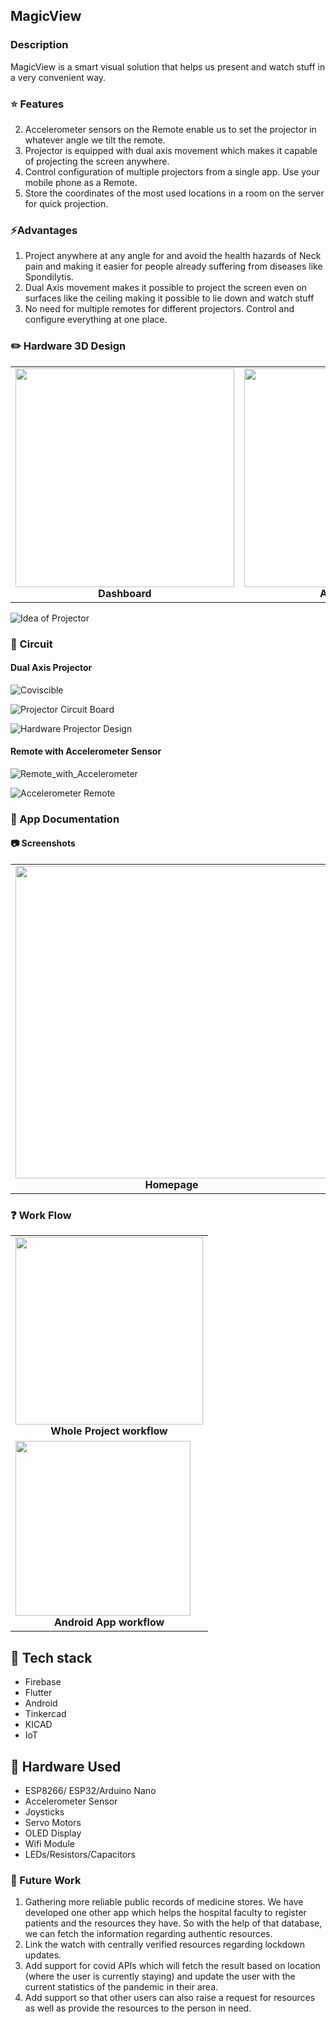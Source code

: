 ## MagicView 

### Description 

MagicView is a smart visual solution that helps us present and watch stuff in a very convenient way. 

### :star: Features 

2. Accelerometer sensors on the Remote enable us to set the projector in whatever angle we tilt the remote. 
3. Projector is equipped with dual axis movement which makes it capable of projecting the screen anywhere.
3. Control configuration of multiple projectors from a single app. Use your mobile phone as a Remote. 
4. Store the coordinates of the most used locations in a room on the server for quick projection. 

### ⚡Advantages

1. Project anywhere at any angle for and avoid the health hazards of Neck pain and making it easier for people already suffering from diseases like Spondilytis. 
2. Dual Axis movement makes it possible to project the screen even on surfaces like the ceiling making it possible to lie down and watch stuff
3. No need for multiple remotes for different projectors. Control and configure everything at one place.

### :pencil2: Hardware 3D Design

<table>
     <tr>
          <td><img height="350" src="https://i.imgur.com/OD9wQQM.jpg" /><br /><center><b>Dashboard</b></center></td>
          <td><img height="350" src="https://i.imgur.com/NbdNYyG.jpg" /><br /><center><b>Add Medicine</b></center></td>
     </tr>
</table>

![Idea of Projector](https://gifs.com/gif/798Gv1)

### :electric_plug: Circuit

#### Dual Axis Projector  

![Coviscible](https://i.imgur.com/BEw65xY.png)

![Projector Circuit Board](https://i.imgur.com/BBs3cBY.jpg)

![Hardware Projector Design](https://i.imgur.com/IW2PdkT.jpg)

#### Remote with Accelerometer Sensor

![Remote_with_Accelerometer](https://i.imgur.com/3UdHUOC.jpeg)

![Accelerometer Remote](https://i.imgur.com/pRv6Ywv.jpg)

### :page_with_curl: App Documentation


#### :camera: Screenshots
<table>
     <tr>
          <td><img height="500" src="https://i.imgur.com/uXBRgiy.jpg" /><br /><center><b>Homepage</b></center></td>
          <td><img height="500" src="https://i.imgur.com/DDZxQbT.png" /><br /><center><b>Add Projectors</b></center></td>
          <td><img height="500" src="https://i.imgur.com/kxLdJkO.png" /><br /><center><b>Configure Projector</b></center></td>
          <td><img height="500" src="https://i.imgur.com/raIRgoK.png" /><br /><center><b>Connect and Disconnect</b></center></td>
     </tr>
</table>


### :question: Work Flow


<table>
     <tr>
          <td><img height="300" src="https://user-images.githubusercontent.com/52847415/115989608-cc113500-a5dc-11eb-9457-585ecc21492d.png" /><br /><center><b>Whole Project workflow</b></center></td>
     </tr>
     <tr>
     <td><img height="280" src="https://i.imgur.com/AWRjLMh.png" /><br /><center><b>Android App workflow</b></center></td>
     </tr>
</table>

## :wrench: Tech stack
* Firebase
* Flutter
* Android 
* Tinkercad
* KICAD
* IoT

## :wrench: Hardware Used

* ESP8266/ ESP32/Arduino Nano
* Accelerometer Sensor
* Joysticks 
* Servo Motors
* OLED Display
* Wifi Module
* LEDs/Resistors/Capacitors

### :satellite: Future Work

1. Gathering more reliable public records of medicine stores. We have developed one other app which helps the hospital faculty to register patients and the resources they have. So with the help of that database, we can fetch the information regarding authentic resources.  
2. Link the watch with centrally verified resources regarding lockdown updates. 
3. Add support for covid APIs which will fetch the result based on location (where the user is currently staying) and update the user with the current statistics of the pandemic in their area.
4. Add support so that other users can also raise a request for resources as well as provide the resources to the person in need.  


